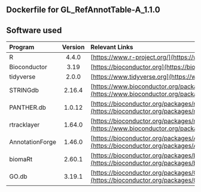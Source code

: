 ## Dockerfile for GL_RefAnnotTable-A_1.1.0

## Software used  

| Program         | Version | Relevant Links |
|:----------------|:-------:|:---------------|
| R               |  4.4.0  | [https://www.r-project.org/](https://www.r-project.org/) |
| Bioconductor    |  3.19   | [https://bioconductor.org](https://bioconductor.org) |
| tidyverse       |  2.0.0  | [https://www.tidyverse.org](https://www.tidyverse.org) |
| STRINGdb        | 2.16.4  | [https://www.bioconductor.org/packages/release/bioc/html/STRINGdb.html](https://www.bioconductor.org/packages/release/bioc/html/STRINGdb.html) |
| PANTHER.db      | 1.0.12  | [https://bioconductor.org/packages/release/data/annotation/html/PANTHER.db.html](https://bioconductor.org/packages/release/data/annotation/html/PANTHER.db.html) |
| rtracklayer     | 1.64.0  | [https://bioconductor.org/packages/release/bioc/html/rtracklayer.html](https://www.bioconductor.org/packages/release/bioc/html/rtracklayer.html) |
| AnnotationForge | 1.46.0  | [https://bioconductor.org/packages/AnnotationForge](https://bioconductor.org/packages/AnnotationForge) |
| biomaRt         |  2.60.1 | [https://bioconductor.org/packages/biomaRt](https://bioconductor.org/packages/biomaRt) |
| GO.db           |  3.19.1 | [https://bioconductor.org/packages/GO.db](https://bioconductor.org/packages/GO.db) |